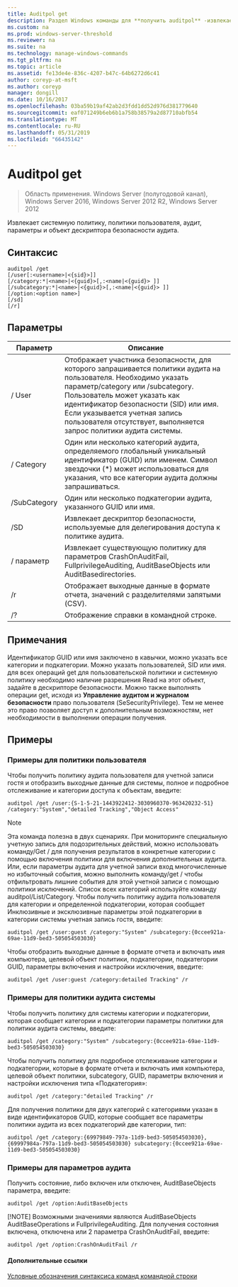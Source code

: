 ```yaml
---
title: Auditpol get
description: Раздел Windows команды для **получить auditpol** -извлекает системную политику, политики пользователя, аудит, параметры и объект дескриптора безопасности аудита.
ms.custom: na
ms.prod: windows-server-threshold
ms.reviewer: na
ms.suite: na
ms.technology: manage-windows-commands
ms.tgt_pltfrm: na
ms.topic: article
ms.assetid: fe13de4e-836c-4207-b47c-64b6272d6c41
author: coreyp-at-msft
ms.author: coreyp
manager: dongill
ms.date: 10/16/2017
ms.openlocfilehash: 03ba59b19af42ab2d3fdd1dd52d976d381779640
ms.sourcegitcommit: eaf071249b6eb6b1a758b38579a2d87710abfb54
ms.translationtype: MT
ms.contentlocale: ru-RU
ms.lasthandoff: 05/31/2019
ms.locfileid: "66435142"
---
```

# <a name="auditpol-get"></a>Auditpol get

>Область применения. Windows Server (полугодовой канал), Windows Server 2016, Windows Server 2012 R2, Windows Server 2012

Извлекает системную политику, политики пользователя, аудит, параметры и объект дескриптора безопасности аудита.

## <a name="syntax"></a>Синтаксис
```
auditpol /get 
[/user[:<username>|<{sid}>]]
[/category:*|<name>|<{guid}>[,:<name|<{guid}> ]]
[/subcategory:*|<name>|<{guid}>[,:<name|<{guid}> ]]
[/option:<option name>]
[/sd]
[/r]
```
## <a name="parameters"></a>Параметры

|  Параметр   |                                                                                                                                         Описание                                                                                                                                          |
|--------------|----------------------------------------------------------------------------------------------------------------------------------------------------------------------------------------------------------------------------------------------------------------------------------------------|
|    / User     | Отображает участника безопасности, для которого запрашивается политики аудита на пользователя. Необходимо указать параметр/category или /subcategory. Пользователь может указать как идентификатор безопасности (SID) или имя. Если указывается учетная запись пользователя отсутствует, выполняется запрос политики аудита системы. |
|  / Category   |                                                          Один или несколько категорий аудита, определяемого глобальный уникальный идентификатор (GUID) или именем. Символ звездочки (\*) может использоваться для указания, что все категории аудита должны запрашиваться.                                                          |
| /SubCategory |                                                                                                                  Один или несколько подкатегории аудита, указанного GUID или имя.                                                                                                                  |
|     /SD      |                                                                                                        Извлекает дескриптор безопасности, используемые для делегирования доступа к политике аудита.                                                                                                        |
|   / параметр    |                                                                              Извлекает существующую политику для параметров CrashOnAuditFail, FullprivilegeAuditing, AuditBaseObjects или AuditBasedirectories.                                                                               |
|      /r      |                                                                                                              Отображает выходные данные в формате отчета, значений с разделителями запятыми (CSV).                                                                                                              |
|      /?      |                                                                                                                             Отображение справки в командной строке.                                                                                                                             |

## <a name="remarks"></a>Примечания
Идентификатор GUID или имя заключено в кавычки, можно указать все категории и подкатегории. Можно указать пользователей, SID или имя.
для всех операций get для пользовательской политики и системную политику необходимо наличие разрешения Read на этот объект, задайте в дескрипторе безопасности. Можно также выполнять операции get, исходя из **Управление аудитом и журналом безопасности** право пользователя (SeSecurityPrivilege). Тем не менее это право позволяет доступ к дополнительным возможностям, нет необходимости в выполнении операции получения.
## <a name="BKMK_examples"></a>Примеры
### <a name="examples-for-the-per-user-audit-policy"></a>Примеры для политики пользователя
Чтобы получить политику аудита пользователя для учетной записи гостя и отобразить выходные данные для системы, полное и подробное отслеживание и категории доступа к объектам, введите:
```
auditpol /get /user:{S-1-5-21-1443922412-3030960370-963420232-51} /category:"System","detailed Tracking","Object Access"
```
> [!NOTE]
> Эта команда полезна в двух сценариях. При мониторинге специальную учетную запись для подозрительных действий, можно использовать команду/Get / для получения результатов в конкретные категории с помощью включения политики для включения дополнительных аудита. Или, если параметры аудита для учетной записи вход многочисленные но избыточный события, можно выполнить команду/get / чтобы отфильтровать лишние события для этой учетной записи с помощью политики исключений. Список всех категорий используйте команду auditpol/List/Category.
> Чтобы получить политику аудита пользователя для категории и определенной подкатегории, которая сообщает Инклюзивные и эксклюзивные параметры этой подкатегории в категории системы учетная запись гостя, введите:
> ```
> auditpol /get /user:guest /category:"System" /subcategory:{0ccee921a-69ae-11d9-bed3-505054503030}
> ```
> Чтобы отобразить выходные данные в формате отчета и включать имя компьютера, целевой объект политики, подкатегории, подкатегории GUID, параметры включения и настройки исключения, введите:
> ```
> auditpol /get /user:guest /category:detailed Tracking" /r
> ```
> ### <a name="examples-for-the-system-audit-policy"></a>Примеры для политики аудита системы
> Чтобы получить политику для системы категории и подкатегории, которая сообщает категории и подкатегории параметры политики для политики аудита системы, введите:
> ```
> auditpol /get /category:"System" /subcategory:{0ccee921a-69ae-11d9-bed3-505054503030}
> ```
> Чтобы получить политику для подробное отслеживание категории и подкатегории, которые в формате отчета и включать имя компьютера, целевой объект политики, subcategory, GUID, параметры включения и настройки исключения типа «Подкатегория»:
> ```
> auditpol /get /category:"detailed Tracking" /r
> ```
> Для получения политики для двух категорий с категориями указан в виде идентификаторов GUID, которые сообщает все параметры политики аудита из всех подкатегорий две категории, тип:
> ```
> auditpol /get /category:{69979849-797a-11d9-bed3-505054503030},{69997984a-797a-11d9-bed3-505054503030} subcategory:{0ccee921a-69ae-11d9-bed3-505054503030}
> ```
> ### <a name="examples-for-auditing-options"></a>Примеры для параметров аудита
> Получить состояние, либо включен или отключен, AuditBaseObjects параметра, введите:
> ```
> auditpol /get /option:AuditBaseObjects
> ```
> [!NOTE]
> Возможными значениями являются AuditBaseObjects AuditBaseOperations и FullprivilegeAuditing.
> Для получения состояния включена, отключена или 2 параметра CrashOnAuditFail, введите:
> ```
> auditpol /get /option:CrashOnAuditFail /r
> ```
> #### <a name="additional-references"></a>Дополнительные ссылки
> [Условные обозначения синтаксиса команд командной строки](command-line-syntax-key.md)
